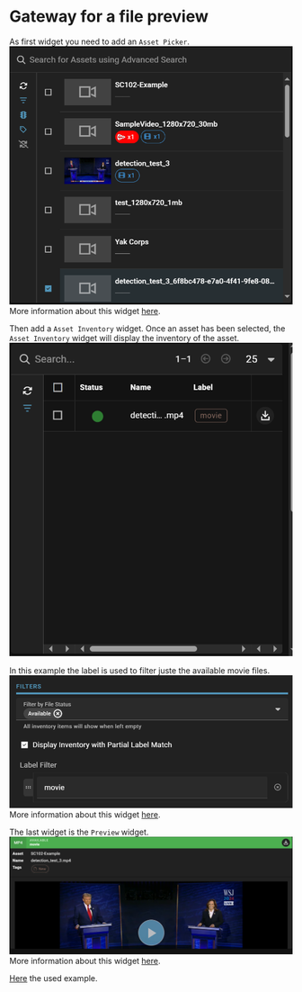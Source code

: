 # Gateway for a file preview

As first widget you need to add an `Asset Picker`.
![Asset Picker](images/asset_picker_preview_wo.png)
More information about this widget [here](https://sdvi.my.site.com/support/s/article/Gateway-Widget-Asset-Picker).

Then add a `Asset Inventory` widget.
Once an asset has been selected, the `Asset Inventory` widget will display the inventory of the asset.
![Asset Inventory](images/asset_inventory_preview_wo.png)

In this example the label is used to filter juste the available movie files.
![Asset Inventory Filter](images/filter_inventory_preview_wo.png)
More information about this widget [here](https://sdvi.my.site.com/support/s/article/Gateway-Widget-Asset-Inventory).

The last widget is the `Preview` widget.
![Preview](images/preview_preview_wo.png)
More information about this widget [here](https://sdvi.my.site.com/support/s/article/Gateway-Widget-Preview).

[Here](https://partner.sdvi.com/gateway/testusergw/preview-file) the used example.